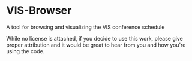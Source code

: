 VIS-Browser
===========

A tool for browsing and visualizing the VIS conference schedule

While no license is attached, if you decide to use this work, please give proper attribution and it would be great to hear from you and how you're using the code.